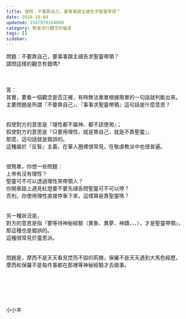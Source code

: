 ```yaml
---
title: 發問：不要靠自己，要事事跟主禱告求聖靈帶領？
date: 2018-10-04
updated: 1547970164000
category: 教會流行觀念的偏差
tags: []
sidebar: 
---
```


<p>問題：不要靠自己，要事事跟主禱告求聖靈帶領？<br/>請問這樣的觀念有錯嗎?  <br/><!--more--><br/><br/><br/>答：<br/>其實，要看一個觀念是否正確，有時無法單單根據簡單的一句話就判斷出來。<br/>主要問題是所謂『不要靠自己』、『事事求聖靈帶領』這句話是什麼意思？<br/> <br/><br/>假使對方的意思是『理性都不屬神、都不該使用』；<br/>假使對方的意思是『只要用理性，就是靠自己，就是不靠聖靈』，<br/>那麼，這句話就是錯誤的。<br/>這種屬於『反智』主義，在華人圈裡很常見，在敬虔教派中也很普遍。<br/> <br/><br/>很簡單，你想一些問題：<br/>上帝有沒有理性？<br/>聖靈可不可以透過理性來帶領人？<br/>你開車路上遇見紅燈要不要先禱告問聖靈可不可以停？<br/>否則，你使用理性直接停車下來，這樣算是靠聖靈嗎？<br/> <br/><br/>另一種狀況是，<br/>對方的意思是指『要等待神秘經驗（異象、異夢、神蹟、、、），才是聖靈帶領』，<br/>那這種也是錯誤的。<br/>這種很常見於靈恩派。<br/><br/><br/>問題是，摩西不是天天看見焚而不毀的荊棘，保羅不是天天遇到大馬色經歷。<br/>摩西和保羅不是每件事都在那裡等神秘經驗才去做事。<br/><br/><br/><br/><br/><br/><br/>小小羊</p>